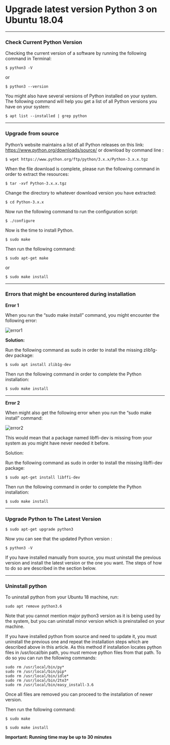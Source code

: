 # **Upgrade latest version Python 3 on Ubuntu 18.04**
---
### **Check Current Python Version**
Checking the current version of a software by running the following command in Terminal:
```
$ python3 -V
```
or
```
$ python3 --version
```
You might also have several versions of Python installed on your system. The following command will help you get a list of all Python versions you have on your system:

```
$ apt list --installed | grep python
```
---
### **Upgrade from source**
Python’s website maintains a list of all Python releases on this link:
https://www.python.org/downloads/source/
or download by command line :
```
$ wget https://www.python.org/ftp/python/3.x.x/Python-3.x.x.tgz
```
When the file download is complete, please run the following command in order to extract the resources:
```
$ tar -xvf Python-3.x.x.tgz
```
Change the directory to  whatever download version you have extracted:
```
$ cd Python-3.x.x
```
Now run the following command to run the configuration script:
```
$ ./configure
```
Now is the time to install Python.

```
$ sudo make
```
Then run the following command:

```
$ sudo apt-get make
```
or
```
$ sudo make install
```
---
### **Errors that might be encountered during installation**

**Error 1**

When you run the “sudo make install” command, you might encounter the following error:

![error1](https://vitux.com/wp-content/uploads/2018/11/word-image-174.png)

**Solution:**

Run the following command as sudo in order to install the missing zlib1g-dev package:
```
$ sudo apt install zlib1g-dev
```

Then run the following command in order to complete the Python installation:

```
$ sudo make install
```

***
**Error 2**

When might also get the following error when you run the “sudo make install” command:

![error2](https://vitux.com/wp-content/uploads/2018/11/word-image-175.png)

This would mean that a package named libffi-dev is missing from your system as you might have never needed it before.

Solution:

Run the following command as sudo in order to install the missing libffi-dev package:
```
$ sudo apt-get install libffi-dev
```
Then run the following command in order to complete the Python installation:

```
$ sudo make install
```
---
### **Upgrade Python to The Latest Version**

```
$ sudo apt-get upgrade python3
```
Now you can see that the updated Python version :
```
$ python3 -V
```
If you have installed manually from source, you must uninstall the previous version and install the latest version or the one you want. The steps of how to do so are described in the section below.

---
### **Uninstall python**
To uninstall python from your Ubuntu 18 machine, run:
```
sudo apt remove python3.6
```
Note that you cannot mention major python3 version as it is being used by the system, but you can uninstall minor version which is preinstalled on your machine.

If you have installed python from source and need to update it, you must uninstall the previous one and repeat the installation steps which are described above in this article. As this method if installation locates python files in /usr/local/bin path, you must remove python files from that path. To do so you can run the following commands:
```
sudo rm /usr/local/bin/py*
sudo rm /usr/local/bin/pip*
sudo rm /usr/local/bin/idle*
sudo rm /usr/local/bin/2to3*
sudo rm /usr/local/bin/easy_install-3.6
```
Once all files are removed you can proceed to the installation of newer version.

Then run the following command:
```
$ sudo make
```
```
$ sudo make install
```

**Important: 
Running time may be up to 30 minutes**
